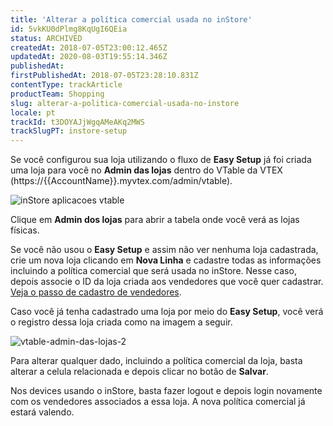 ```yaml
---
title: 'Alterar a política comercial usada no inStore'
id: 5vkKU0dPlmg8KqUgI6QEia
status: ARCHIVED
createdAt: 2018-07-05T23:00:12.465Z
updatedAt: 2020-08-03T19:55:14.346Z
publishedAt: 
firstPublishedAt: 2018-07-05T23:28:10.831Z
contentType: trackArticle
productTeam: Shopping
slug: alterar-a-politica-comercial-usada-no-instore
locale: pt
trackId: t3DOYAJjWgqAMeAKq2MWS
trackSlugPT: instore-setup
---
```


Se você configurou sua loja utilizando o fluxo de __Easy Setup__ já foi criada uma loja para você no __Admin das lojas__ dentro do VTable da VTEX (https://{{AccountName}}.myvtex.com/admin/vtable).

![inStore aplicacoes vtable](https://images.ctfassets.net/alneenqid6w5/6BRkoPO2cMOQkYkuSOeCO6/641c901771af479df13a487c123aff23/inStore_aplicacoes_vtable.png)

Clique em __Admin dos lojas__ para abrir a tabela onde você verá as lojas físicas.

Se você não usou o __Easy Setup__ e assim não ver nenhuma loja cadastrada, crie um nova loja clicando em __Nova Linha__ e cadastre todas as informações incluindo a política comercial que será usada no inStore. Nesse caso, depois associe o ID da loja criada aos vendedores que você quer cadastrar. [Veja o passo de cadastro de vendedores](/pt/tracks/instore-setup?step=2).

Caso você já tenha cadastrado uma loja por meio do __Easy Setup__, você verá o registro dessa loja criada como na imagem a seguir.

![vtable-admin-das-lojas-2](https://images.ctfassets.net/alneenqid6w5/5cPD8WQ7aweMmwEoksiEC4/2380695922f3ca7f7288e921bf859a78/vtable-admin-das-lojas-2.png)

Para alterar qualquer dado, incluindo a política comercial da loja, basta alterar a celula relacionada e depois clicar no botão de __Salvar__.

Nos devices usando o inStore, basta fazer logout e depois login novamente com os vendedores associados a essa loja. A nova política comercial já estará valendo.


